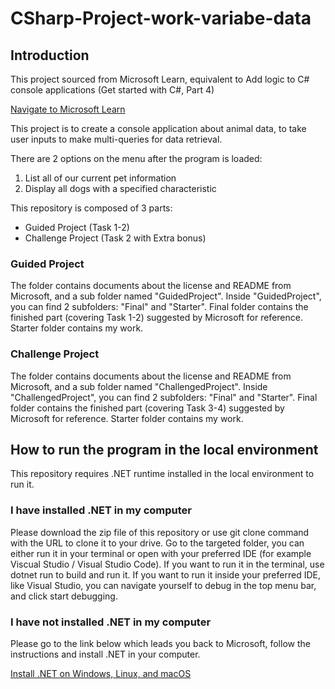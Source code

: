 # CSharp-Project-work-variabe-data

## Introduction

This project sourced from Microsoft Learn, equivalent to Add logic to C# console applications (Get started with C#, Part 4)

[Navigate to Microsoft Learn](https://learn.microsoft.com/en-us/training/paths/get-started-c-sharp-part-4/)

This project is to create a console application about animal data, to take user inputs to make multi-queries for data retrieval.

There are 2 options on the menu after the program is loaded:

1. List all of our current pet information
2. Display all dogs with a specified characteristic

This repository is composed of 3 parts:
* Guided Project (Task 1-2)
* Challenge Project (Task 2 with Extra bonus)

### Guided Project
The folder contains documents about the license and README from Microsoft, and a sub folder named "GuidedProject". Inside "GuidedProject", you can find 2 subfolders: "Final" and "Starter". Final folder contains the finished part (covering Task 1-2) suggested by Microsoft for reference. Starter folder contains my work.

### Challenge Project
The folder contains documents about the license and README from Microsoft, and a sub folder named "ChallengedProject". Inside "ChallengedProject", you can find 2 subfolders: "Final" and "Starter". Final folder contains the finished part (covering Task 3-4) suggested by Microsoft for reference. Starter folder contains my work.


## How to run the program in the local environment
This repository requires .NET runtime installed in the local environment to run it.

### I have installed .NET in my computer

Please download the zip file of this repository or use git clone command with the URL to clone it to your drive. Go to the targeted folder, you can either run it in your terminal or open with your preferred IDE (for example Viscual Studio / Visual Studio Code). If you want to run it in the terminal, use dotnet run to build and run it. If you want to run it inside your preferred IDE, like Visual Studio, you can navigate yourself to debug in the top menu bar, and click start debugging.

### I have not installed .NET in my computer

Please go to the link below which leads you back to Microsoft, follow the instructions and install .NET in your computer.

[Install .NET on Windows, Linux, and macOS](https://learn.microsoft.com/en-us/dotnet/core/install/)
